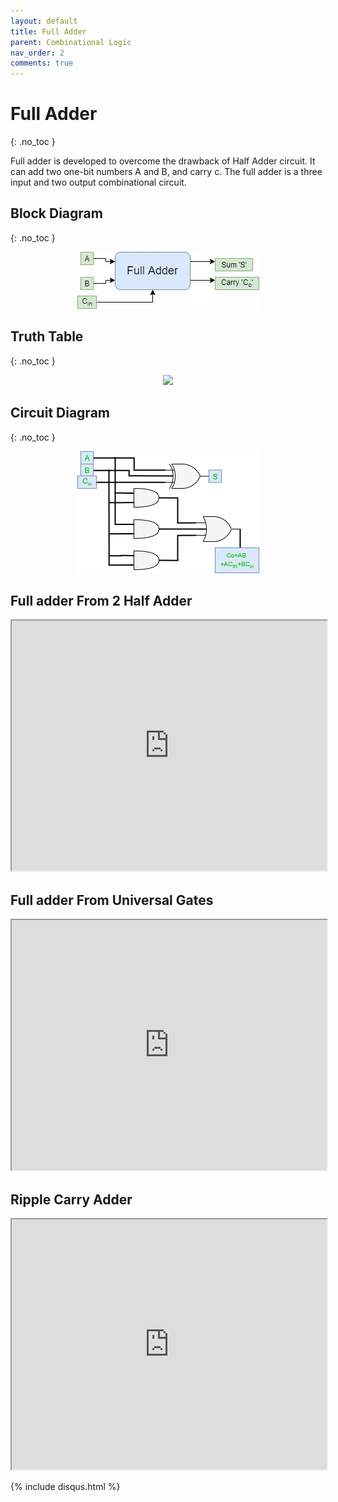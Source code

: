 ```yaml
---
layout: default
title: Full Adder
parent: Combinational Logic
nav_order: 2
comments: true
---
```


# Full Adder
{: .no_toc }

Full adder is developed to overcome the drawback of Half Adder circuit. 
It can add two one-bit numbers A and B, and carry c. 
The full adder is a three input and two output combinational circuit.



## Block Diagram
{: .no_toc }

<div style="text-align:center"><img src="../../assets/images/fulladder_blockdiagram.jpg" /></div>


## Truth Table
{: .no_toc }

<div style="text-align:center"><img src="../../assets/images/fulladder_truthtable.jpg" /></div>

## Circuit Diagram
{: .no_toc }

<div style="text-align:center"><img src="../../assets/images/fulladder_circuitdiagram.jpg" /></div>

## Full adder From 2 Half Adder

<iframe width="100%" height="400px" src="https://circuitverse.org/simulator/embed/247" id="projectPreview" scrolling="no" webkitAllowFullScreen mozAllowFullScreen allowFullScreen> </iframe>

## Full adder From Universal Gates 

<iframe width="100%" height="400px" src="https://circuitverse.org/simulator/embed/45277" id="projectPreview" scrolling="no" webkitAllowFullScreen mozAllowFullScreen allowFullScreen> </iframe>

## Ripple Carry Adder

<iframe width="100%" height="400px" src="https://circuitverse.org/simulator/embed/248" id="projectPreview" scrolling="no" webkitAllowFullScreen mozAllowFullScreen allowFullScreen> </iframe>

{% include disqus.html %}
